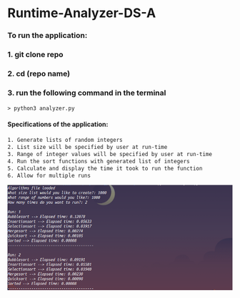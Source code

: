 # Runtime-Analyzer-DS-A

### To run the application:

### 1. git clone repo

### 2. cd (repo name)

### 3. run the following command in the terminal

    > python3 analyzer.py

#### Specifications of the application:

    1. Generate lists of random integers
    2. List size will be specified by user at run-time
    3. Range of integer values will be specified by user at run-time
    4. Run the sort functions with generated list of integers
    5. Calculate and display the time it took to run the function
    6. Allow for multiple runs
 
 ![screenshot](https://github.com/estrangedwriter/Runtime-Analyzer-DS-A/blob/main/runtime-analyzer.png)
